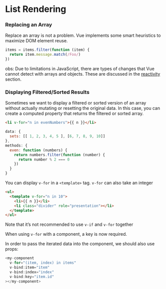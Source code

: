 # List Rendering

### Replacing an Array

Replace an array is not a problem. Vue implements some smart heuristics to maximize DOM element reuse.

```js
items = items.filter(function (item) {
  return item.message.match(/Foo/)
})
```

obs: Due to limitations in JavaScript, there are types of changes that Vue cannot detect with arrays and objects. These are discussed in the [reactivity](https://vuejs.org/v2/guide/reactivity.html#Change-Detection-Caveats) section.


### Displaying Filtered/Sorted Results

Sometimes we want to display a filtered or sorted version of an array without actually mutating or resetting the original data. In this case, you can create a computed property that returns the filtered or sorted array.

```html
<li v-for="n in evenNumbers">{{ n }}</li>
```

```js
data: {
  sets: [[ 1, 2, 3, 4, 5 ], [6, 7, 8, 9, 10]]
},
methods: {
  even: function (numbers) {
    return numbers.filter(function (number) {
      return number % 2 === 0
    })
  }
}
```

You can display `v-for` in a `<template>` tag. `v-for` can also take an integer

```HTML
<ul>
  <template v-for="n in 10">
    <li>{{ n }}</li>
    <li class="divider" role="presentation"></li>
  </template>
</ul>
```

Note that it’s not recommended to use `v-if` and `v-for` together

When using `v-for` with a component, a key is now required.

In order to pass the iterated data into the component, we should also use props:

```js
<my-component
  v-for="(item, index) in items"
  v-bind:item="item"
  v-bind:index="index"
  v-bind:key="item.id"
></my-component>
```
